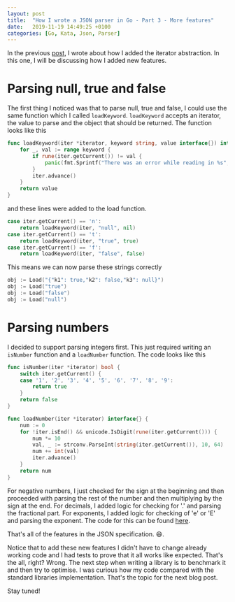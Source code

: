 ```yaml
---
layout: post
title:  "How I wrote a JSON parser in Go - Part 3 - More features"
date:   2019-11-19 14:49:25 +0100
categories: [Go, Kata, Json, Parser]
---
```


In the previous [post](https://opethe1st.github.io/go/kata/json/parser/2019/11/19/refactoring-json-parser.html), I wrote about how I added the iterator abstraction. In this one, I will be discussing how I added new features.

# Parsing null, true and false
The first thing I noticed was that to parse null, true and false, I could use the same function which I called `loadKeyword`. `loadKeyword` accepts an iterator, the value to parse and the object that should be returned.
The function looks like this

```go
func loadKeyword(iter *iterator, keyword string, value interface{}) interface{} {
	for _, val := range keyword {
		if rune(iter.getCurrent()) != val {
			panic(fmt.Sprintf("There was an error while reading in %s", keyword))
		}
		iter.advance()
	}
	return value
}
```
and these lines were added to the load function.

```go
case iter.getCurrent() == 'n':
    return loadKeyword(iter, "null", nil)
case iter.getCurrent() == 't':
    return loadKeyword(iter, "true", true)
case iter.getCurrent() == 'f':
    return loadKeyword(iter, "false", false)

```
This means we can now parse these strings correctly
```go
obj := Load("{"k1": true,"k2": false,"k3": null}")
obj := Load("true")
obj := Load("false")
obj := Load("null")
```

# Parsing numbers
I decided to support parsing integers first. This just required writing an `isNumber` function and a `loadNumber` function.
The code looks like this
```go
func isNumber(iter *iterator) bool {
	switch iter.getCurrent() {
	case '1', '2', '3', '4', '5', '6', '7', '8', '9':
		return true
	}
	return false
}

func loadNumber(iter *iterator) interface{} {
	num := 0
	for !iter.isEnd() && unicode.IsDigit(rune(iter.getCurrent())) {
		num *= 10
		val, _ := strconv.ParseInt(string(iter.getCurrent()), 10, 64)
		num += int(val)
		iter.advance()
	}
	return num
}
```
For negative numbers, I just checked for the sign at the beginning and then proceeded with parsing the rest of the number and then multiplying by the sign at the end.
For decimals, I added logic for checking for '.' and parsing the fractional part.
For exponents, I added logic for checking of 'e' or 'E' and parsing the exponent.
The code for this can be found [here](https://github.com/opethe1st/GoJson/commit/2be3870e00ddf68ed6e9791f02ba509f56b7a265).

That's all of the features in the JSON specification. 😄.

Notice that to add these new features I didn't have to change already working code and I had tests to prove that it all works like expected.
That's the all, right?
Wrong.
The next step when writing a library is to benchmark it and then try to optimise. I was curious how my code compared with the standard libraries implementation. That's the topic for the next blog post.

Stay tuned!
